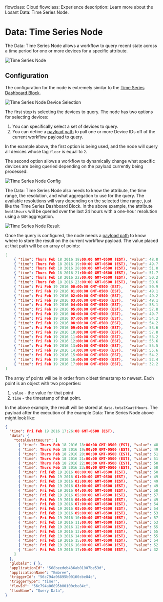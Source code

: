 flowclass: Cloud
flowclass: Experience
description: Learn more about the Losant Data: Time Series Node.

# Data: Time Series Node

The Data: Time Series Node allows a workflow to query recent state across a time period for one or more devices for a specific attribute.

![Time Series Node](/images/workflows/data/time-series-node.png "Time Series Node")

## Configuration

The configuration for the node is extremely similar to the [Time Series Dashboard Block](/dashboards/time-series-graph/).

![Time Series Node Device Selection](/images/workflows/data/time-series-node-device.png "Time Series Node Device Selection")

The first step is selecting the devices to query. The node has two options for selecting devices:

1. You can specifically select a set of devices to query.
1. You can define a [payload path](/workflows/accessing-payload-data/#payload-paths) to pull one or more Device IDs off of the current workflow payload to query.

In the example above, the first option is being used, and the node will query all devices whose tag `floor` is equal to `2`.

The second option allows a workflow to dynamically change what specific devices are being queried depending on the payload currently being processed.

![Time Series Node Config](/images/workflows/data/time-series-node-config.png "Time Series Node Config")

The Data: Time Series Node also needs to know the attribute, the time range, the resolution, and what aggregation to use for the query. The available resolutions will vary depending on the selected time range, just like the Time Series Dashboard Block. In the above example, the attribute `kwattHours` will be queried over the last 24 hours with a one-hour resolution using a `SUM` aggregation.

![Time Series Node Result](/images/workflows/data/time-series-node-result.png "Time Series Node Result")

Once the query is configured, the node needs a [payload path](/workflows/accessing-payload-data/#payload-paths) to know where to store the result on the current workflow payload. The value placed at that path will be an array of points:

```json
[
    { "time": Thurs Feb 18 2016 18:00:00 GMT-0500 (EST), "value": 48.8 },
    { "time": Thurs Feb 18 2016 19:00:00 GMT-0500 (EST), "value": 49.7 },
    { "time": Thurs Feb 18 2016 20:00:00 GMT-0500 (EST), "value": 51.0 },
    { "time": Thurs Feb 18 2016 21:00:00 GMT-0500 (EST), "value": 51.7 },
    { "time": Thurs Feb 18 2016 22:00:00 GMT-0500 (EST), "value": 50.2 },
    { "time": Thurs Feb 18 2016 23:00:00 GMT-0500 (EST), "value": 50.6 },
    { "time": Fri Feb 19 2016 00:00:00 GMT-0500 (EST),   "value": 50.9 },
    { "time": Fri Feb 19 2016 01:00:00 GMT-0500 (EST),   "value": 49.1 },
    { "time": Fri Feb 19 2016 02:00:00 GMT-0500 (EST),   "value": 49.2 },
    { "time": Fri Feb 19 2016 03:00:00 GMT-0500 (EST),   "value": 49.1 },
    { "time": Fri Feb 19 2016 04:00:00 GMT-0500 (EST),   "value": 58.1 },
    { "time": Fri Feb 19 2016 05:00:00 GMT-0500 (EST),   "value": 57.8 },
    { "time": Fri Feb 19 2016 06:00:00 GMT-0500 (EST),   "value": 49.7 },
    { "time": Fri Feb 19 2016 07:00:00 GMT-0500 (EST),   "value": 54.2 },
    { "time": Fri Feb 19 2016 08:00:00 GMT-0500 (EST),   "value": 54.2 },
    { "time": Fri Feb 19 2016 09:00:00 GMT-0500 (EST),   "value": 53.6 },
    { "time": Fri Feb 19 2016 10:00:00 GMT-0500 (EST),   "value": 57.8 },
    { "time": Fri Feb 19 2016 11:00:00 GMT-0500 (EST),   "value": 53.2 },
    { "time": Fri Feb 19 2016 12:00:00 GMT-0500 (EST),   "value": 55.6 },
    { "time": Fri Feb 19 2016 13:00:00 GMT-0500 (EST),   "value": 55.5 },
    { "time": Fri Feb 19 2016 14:00:00 GMT-0500 (EST),   "value": 55.6 },
    { "time": Fri Feb 19 2016 15:00:00 GMT-0500 (EST),   "value": 54.2 },
    { "time": Fri Feb 19 2016 16:00:00 GMT-0500 (EST),   "value": 52.4 },
    { "time": Fri Feb 19 2016 17:00:00 GMT-0500 (EST),   "value": 32.2 }
]
```

The array of points will be in order from oldest timestamp to newest. Each point is an object with two properties:

1. `value` - the value for that point
1. `time` - the timestamp of that point.

In the above example, the result will be stored at `data.totalKwattHours`. The payload after the execution of the example Data: Time Series Node above might look like:

```json
{
  "time": Fri Feb 19 2016 17:26:00 GMT-0500 (EST),
  "data": {
    "totalKwattHours": [
      { "time": Thurs Feb 18 2016 18:00:00 GMT-0500 (EST), "value": 48.8 },
      { "time": Thurs Feb 18 2016 19:00:00 GMT-0500 (EST), "value": 49.7 },
      { "time": Thurs Feb 18 2016 20:00:00 GMT-0500 (EST), "value": 51.0 },
      { "time": Thurs Feb 18 2016 21:00:00 GMT-0500 (EST), "value": 51.7 },
      { "time": Thurs Feb 18 2016 22:00:00 GMT-0500 (EST), "value": 50.2 },
      { "time": Thurs Feb 18 2016 23:00:00 GMT-0500 (EST), "value": 50.6 },
      { "time": Fri Feb 19 2016 00:00:00 GMT-0500 (EST),   "value": 50.9 },
      { "time": Fri Feb 19 2016 01:00:00 GMT-0500 (EST),   "value": 49.1 },
      { "time": Fri Feb 19 2016 02:00:00 GMT-0500 (EST),   "value": 49.2 },
      { "time": Fri Feb 19 2016 03:00:00 GMT-0500 (EST),   "value": 49.1 },
      { "time": Fri Feb 19 2016 04:00:00 GMT-0500 (EST),   "value": 58.1 },
      { "time": Fri Feb 19 2016 05:00:00 GMT-0500 (EST),   "value": 57.8 },
      { "time": Fri Feb 19 2016 06:00:00 GMT-0500 (EST),   "value": 49.7 },
      { "time": Fri Feb 19 2016 07:00:00 GMT-0500 (EST),   "value": 54.2 },
      { "time": Fri Feb 19 2016 08:00:00 GMT-0500 (EST),   "value": 54.2 },
      { "time": Fri Feb 19 2016 09:00:00 GMT-0500 (EST),   "value": 53.6 },
      { "time": Fri Feb 19 2016 10:00:00 GMT-0500 (EST),   "value": 57.8 },
      { "time": Fri Feb 19 2016 11:00:00 GMT-0500 (EST),   "value": 53.2 },
      { "time": Fri Feb 19 2016 12:00:00 GMT-0500 (EST),   "value": 55.6 },
      { "time": Fri Feb 19 2016 13:00:00 GMT-0500 (EST),   "value": 55.5 },
      { "time": Fri Feb 19 2016 14:00:00 GMT-0500 (EST),   "value": 55.6 },
      { "time": Fri Feb 19 2016 15:00:00 GMT-0500 (EST),   "value": 54.2 },
      { "time": Fri Feb 19 2016 16:00:00 GMT-0500 (EST),   "value": 52.4 },
      { "time": Fri Feb 19 2016 17:00:00 GMT-0500 (EST),   "value": 32.2 }
    ]
  },
  "globals": { },
  "applicationId": "568beedeb436ab01007be53d",
  "applicationName": "Embree",
  "triggerId": "56c794a06895b00100cbe84c",
  "triggerType": "timer",
  "flowId": "56c794a06895b00100cbe84c",
  "flowName": "Query Data",
}
```
